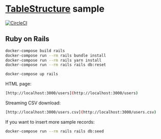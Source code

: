 # [TableStructure](https://github.com/jsmmr/ruby_table_structure) sample

[![CircleCI](https://circleci.com/gh/jsmmr/ruby_table_structure_sample/tree/master.svg?style=svg)](https://circleci.com/gh/jsmmr/ruby_table_structure_sample/tree/master)

## Ruby on Rails

```sh
docker-compose build rails
docker-compose run --rm rails bundle install
docker-compose run --rm rails yarn install
docker-compose run --rm rails rails db:reset

docker-compose up rails
```

HTML page:
```sh
[http://localhost:3000/users](http://localhost:3000/users)
```

Streaming CSV download:
```sh
[http://localhost:3000/users.csv](http://localhost:3000/users.csv)
```

If you want to insert more sample records:
```sh
docker-compose run --rm rails rails db:seed
```
